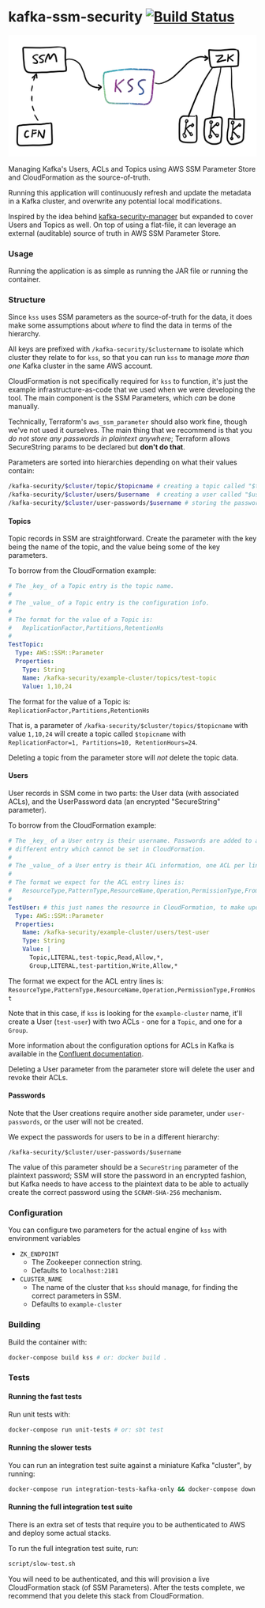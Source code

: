 # kafka-ssm-security [![Build Status](https://travis-ci.org/MYOB-Technology/kafka-ssm-security.svg?branch=master)](https://travis-ci.org/MYOB-Technology/kafka-ssm-security)

![Diagram](resources/kss.png)

Managing Kafka's Users, ACLs and Topics using AWS SSM Parameter Store and CloudFormation as the source-of-truth.

Running this application will continuously refresh and update the metadata in a Kafka cluster, and overwrite any potential local modifications.

Inspired by the idea behind [kafka-security-manager](https://github.com/simplesteph/kafka-security-manager) but expanded to cover Users and Topics as well.
On top of using a flat-file, it can leverage an external (auditable) source of truth in AWS SSM Parameter Store.

### Usage
Running the application is as simple as running the JAR file or running the container.

### Structure
Since `kss` uses SSM parameters as the source-of-truth for the data, it does
make some assumptions about _where_ to find the data in terms of the hierarchy.

All keys are prefixed with `/kafka-security/$clustername` to isolate which
cluster they relate to for `kss`, so that you can run `kss` to manage _more than
one_ Kafka cluster in the same AWS account.

CloudFormation is not specifically required for `kss` to function, it's just
the example infrastructure-as-code that we used when we were developing
the tool. The main component is the SSM Parameters, which _can_ be done manually.

Technically, Terraform's `aws_ssm_parameter` should also work fine,
though we've not used it ourselves. The main thing that we recommend is that
you *do not store any passwords in plaintext anywhere*; Terraform allows
SecureString params to be declared but __don't do that__.

Parameters are sorted into hierarchies depending on what their values contain:
```bash
/kafka-security/$cluster/topic/$topicname # creating a topic called "$topicname", value is the configuration
/kafka-security/$cluster/users/$username  # creating a user called "$username", value is the ACLs for the user
/kafka-security/$cluster/user-passwords/$username # storing the password for "$username", coupled with the above param
```

#### Topics
Topic records in SSM are straightforward. Create the parameter with the key
being the name of the topic, and the value being some of the key parameters.

To borrow from the CloudFormation example:
```yaml
# The _key_ of a Topic entry is the topic name.
#
# The _value_ of a Topic entry is the configuration info.
#
# The format for the value of a Topic is:
#   ReplicationFactor,Partitions,RetentionHs
#
TestTopic:
  Type: AWS::SSM::Parameter
  Properties:
    Type: String
    Name: /kafka-security/example-cluster/topics/test-topic
    Value: 1,10,24
```
The format for the value of a Topic is: `ReplicationFactor,Partitions,RetentionHs`

That is, a parameter of `/kafka-security/$cluster/topics/$topicname` with value `1,10,24`
will create a topic called `$topicname` with `ReplicationFactor=1, Partitions=10, RetentionHours=24`.

Deleting a topic from the parameter store will _not_ delete the topic data.

#### Users
User records in SSM come in two parts: the User data (with associated ACLs),
and the UserPassword data (an encrypted "SecureString" parameter).

To borrow from the CloudFormation example:
```yaml
# The _key_ of a User entry is their username. Passwords are added to a
# different entry which cannot be set in CloudFormation.
#
# The _value_ of a User entry is their ACL information, one ACL per line.
#
# The format we expect for the ACL entry lines is:
#   ResourceType,PatternType,ResourceName,Operation,PermissionType,FromHost
#
TestUser: # this just names the resource in CloudFormation, to make updates to the stack idempotent.
  Type: AWS::SSM::Parameter
  Properties:
    Name: /kafka-security/example-cluster/users/test-user
    Type: String
    Value: |
      Topic,LITERAL,test-topic,Read,Allow,*,
      Group,LITERAL,test-partition,Write,Allow,*
```

The format we expect for the ACL entry lines is: `ResourceType,PatternType,ResourceName,Operation,PermissionType,FromHost`

Note that in this case, if `kss` is looking for the `example-cluster` name,
it'll create a User (`test-user`) with two ACLs - one for a `Topic`, and one for a `Group`.

More information about the configuration options for ACLs in Kafka is available in the [Confluent documentation](https://docs.confluent.io/current/kafka/authorization.html#using-acls).

Deleting a User parameter from the parameter store will delete the user and revoke their ACLs.

#### Passwords
Note that the User creations require another side parameter, under `user-passwords`, or the user will
not be created.

We expect the passwords for users to be in a different hierarchy:
```
/kafka-security/$cluster/user-passwords/$username
```
The value of this parameter should be a `SecureString` parameter of the plaintext password; SSM will
store the password in an encrypted fashion, but Kafka needs to have access to the plaintext data to
be able to actually create the correct password using the `SCRAM-SHA-256` mechanism.


### Configuration
You can configure two parameters for the actual engine of `kss` with environment variables
- `ZK_ENDPOINT`
  - The Zookeeper connection string.
  - Defaults to `localhost:2181`
- `CLUSTER_NAME`
  - The name of the cluster that `kss` should manage, for finding the correct parameters in SSM.
  - Defaults to `example-cluster`

### Building
Build the container with:
```bash
docker-compose build kss # or: docker build .
```

### Tests

#### Running the fast tests
Run unit tests with:
```bash
docker-compose run unit-tests # or: sbt test
```

#### Running the slower tests
You can run an integration test suite against a miniature Kafka "cluster", by running:
```bash
docker-compose run integration-tests-kafka-only && docker-compose down # to cleanup the 'cluster'
```

#### Running the full integration test suite
There is an extra set of tests that require you to be authenticated to AWS and deploy some actual stacks.

To run the full integration test suite, run:
```bash
script/slow-test.sh
```

You will need to be authenticated, and this will provision a live CloudFormation stack (of SSM Parameters).
After the tests complete, we recommend that you delete this stack from CloudFormation.
